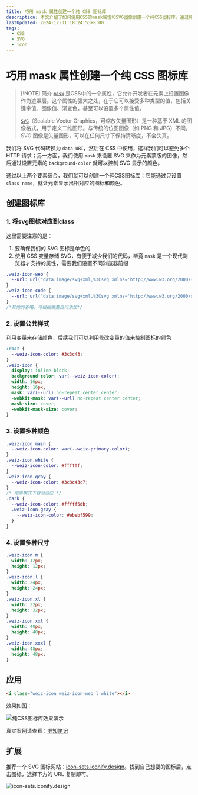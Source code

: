 ```yaml
---
title: 巧用 mask 属性创建一个纯 CSS 图标库
description: 本文介绍了如何使用CSS的mask属性和SVG图像创建一个纯CSS图标库。通过将SVG图标转换为data URI并在CSS中使用mask属性，可以实现图标的颜色和尺寸控制。文章详细讲解了图标库的创建步骤，包括SVG图标的定义、公共样式设置、多种颜色和尺寸的应用
lastUpdated: 2024-12-31 18:24:53+8:00
tags:
  - CSS
  - SVG
  - icon
---
```


# 巧用 mask 属性创建一个纯 CSS 图标库

> [!NOTE] 简介
> [`mask`](https://developer.mozilla.org/zh-CN/docs/Web/CSS/mask) 是CSS中的一个属性，它允许开发者在元素上设置图像作为遮罩层。这个属性的强大之处，在于它可以接受多种类型的值，包括关键字值、图像值、渐变色，甚至可以设置多个属性值。
>
> [`SVG`](https://developer.mozilla.org/zh-CN/docs/Web/SVG)（Scalable Vector Graphics，可缩放矢量图形）是一种基于 XML 的图像格式，用于定义二维图形。与传统的位图图像（如 PNG 和 JPG）不同，SVG 图像是矢量图形，可以在任何尺寸下保持清晰度，不会失真。

我们将 SVG 代码转换为 `data URI`，然后在 CSS 中使用，这样我们可以避免多个 HTTP 请求；另一方面，我们使用 `mask` 来设置 SVG 来作为元素蒙版的图像，然后通过设置元素的 `background-color` 就可以控制 SVG 显示的颜色。

通过以上两个要素结合，我们就可以创建一个纯CSS图标库：它能通过只设置 `class name`，就让元素显示出相对应的图标和颜色。

## 创建图标库

### 1. 将svg图标对应到class

这里需要注意的是：

1. 要确保我们的 SVG 图标是单色的
2. 使用 CSS 变量存储 SVG，有便于减少我们的代码，毕竟 `mask` 是一个现代浏览器才支持的属性，需要我们设置不同浏览器前缀

```css
.weiz-icon-web {
  --url: url("data:image/svg+xml,%3Csvg xmlns='http://www.w3.org/2000/svg' viewBox='0 0 48 48'%3E%3Cg fill='none'%3E%3Crect width='40' height='32' x='4' y='8' stroke='%23000' stroke-linejoin='round' stroke-width='4' rx='3'/%3E%3Cpath stroke='%23000' stroke-width='4' d='M4 11a3 3 0 0 1 3-3h34a3 3 0 0 1 3 3v9H4z'/%3E%3Ccircle r='2' fill='%23000' transform='matrix(0 -1 -1 0 10 14)'/%3E%3Ccircle r='2' fill='%23000' transform='matrix(0 -1 -1 0 16 14)'/%3E%3C/g%3E%3C/svg%3E");
}
.weiz-icon-code {
  --url: url("data:image/svg+xml,%3Csvg xmlns='http://www.w3.org/2000/svg' viewBox='0 0 24 24'%3E%3Cpath fill='%23000' d='m16 2l5 5v14.008a.993.993 0 0 1-.993.992H3.993A1 1 0 0 1 3 21.008V2.992C3 2.444 3.445 2 3.993 2zm1.657 10L14.12 8.464L12.707 9.88L14.828 12l-2.12 2.121l1.413 1.415zM6.343 12l3.536 3.536l1.414-1.415L9.172 12l2.12-2.121L9.88 8.464z'/%3E%3C/svg%3E");
}
/*其他的省略，可根据需要自行添加*/
```

### 2. 设置公共样式

利用变量来存储颜色，后续我们可以利用修改变量的值来控制图标的颜色

```css
:root {
  --weiz-icon-color: #3c3c43;
}
.weiz-icon {
  display: inline-block;
  background-color: var(--weiz-icon-color);
  width: 16px;
  height: 16px;
  mask: var(--url) no-repeat center center;
  -webkit-mask: var(--url) no-repeat center center;
  mask-size: cover;
  -webkit-mask-size: cover;
}
```

### 3. 设置多种颜色

```css
.weiz-icon.main {
  --weiz-icon-color: var(--weiz-primary-color);
}
.weiz-icon.white {
  --weiz-icon-color: #ffffff;
}
.weiz-icon.gray {
  --weiz-icon-color: #3c3c43c7;
}
/* 暗黑模式下自动适应 */
.dark {
  --weiz-icon-color: #fffff5db;
  .weiz-icon.gray {
    --weiz-icon-color: #ebebf599;
  }
}
```

### 4. 设置多种尺寸

```css
.weiz-icon.m {
  width: 12px;
  height: 12px;
}
.weiz-icon.l {
  width: 24px;
  height: 24px;
}
.weiz-icon.xl {
  width: 32px;
  height: 32px;
}
.weiz-icon.xxl {
  width: 40px;
  height: 40px;
}
.weiz-icon.xxxl {
  width: 48px;
  height: 48px;
}
```

## 应用

```html
<i class="weiz-icon weiz-icon-web l white"></i>
```

效果如图：

![纯CSS图标库效果演示](https://www.helloimg.com/i/2024/12/23/676973df31305.png)

真实案例请查看：[唯知笔记](https://note.weizwz.com/)

## 扩展

推荐一个 SVG 图标网站：[icon-sets.iconify.design](https://icon-sets.iconify.design/?query=home)。找到自己想要的图标后，点击图标，选择下方的 URL 复制即可。

![icon-sets.iconify.design](https://www.helloimg.com/i/2024/12/23/676977dcdbb3a.png)
